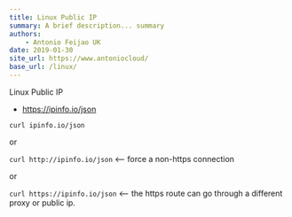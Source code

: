 ```yaml
---
title: Linux Public IP
summary: A brief description... summary
authors:
    - Antonio Feijao UK
date: 2019-01-30
site_url: https://www.antoniocloud/
base_url: /linux/
---
```


Linux Public IP


* <https://ipinfo.io/json>

`curl ipinfo.io/json`

or

`curl http://ipinfo.io/json` <-- force a non-https connection

or

`curl https://ipinfo.io/json` <-- the https route can go through a different proxy or public ip.
